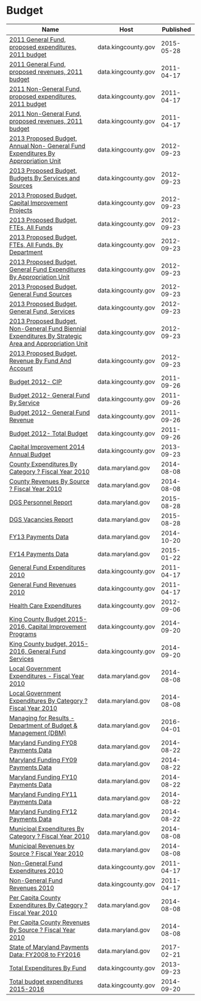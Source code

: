 # Budget

Name | Host | Published
---- | ---- | ---------
[2011 General Fund, proposed expenditures, 2011 budget](../datasets/imfe-xrs7.md) | data.kingcounty.gov | 2015-05-28
[2011 General Fund, proposed revenues, 2011 budget](../datasets/4zqn-s6g8.md) | data.kingcounty.gov | 2011-04-17
[2011 Non-General Fund, proposed expenditures, 2011 budget](../datasets/48ub-bstr.md) | data.kingcounty.gov | 2011-04-17
[2011 Non-General Fund, proposed revenues, 2011 budget](../datasets/8tb3-k6wn.md) | data.kingcounty.gov | 2011-04-17
[2013 Proposed Budget, Annual Non- General Fund Expenditures By Appropriation Unit](../datasets/r9p8-w23w.md) | data.kingcounty.gov | 2012-09-23
[2013 Proposed Budget, Budgets By Services and Sources](../datasets/irnq-vig3.md) | data.kingcounty.gov | 2012-09-23
[2013 Proposed Budget, Capital Improvement Projects](../datasets/a6z3-gz5d.md) | data.kingcounty.gov | 2012-09-23
[2013 Proposed Budget, FTEs, All Funds](../datasets/gzy7-fnfv.md) | data.kingcounty.gov | 2012-09-23
[2013 Proposed Budget, FTEs, All Funds, By Department](../datasets/vra5-hjw9.md) | data.kingcounty.gov | 2012-09-23
[2013 Proposed Budget, General Fund Expenditures By Appropriation Unit](../datasets/yj3s-xdaz.md) | data.kingcounty.gov | 2012-09-23
[2013 Proposed Budget, General Fund Sources](../datasets/rjqm-cvzd.md) | data.kingcounty.gov | 2012-09-23
[2013 Proposed Budget, General Fund, Services](../datasets/mn35-tzrg.md) | data.kingcounty.gov | 2012-09-23
[2013 Proposed Budget, Non-General Fund Biennial Expenditures By Strategic Area and Appropriation Unit](../datasets/g28p-2vu8.md) | data.kingcounty.gov | 2012-09-23
[2013 Proposed Budget, Revenue By Fund And Account](../datasets/k6vd-axwn.md) | data.kingcounty.gov | 2012-09-23
[Budget 2012- CIP](../datasets/cnt6-trc2.md) | data.kingcounty.gov | 2011-09-26
[Budget 2012- General Fund By Service](../datasets/qxh2-ivn7.md) | data.kingcounty.gov | 2011-09-26
[Budget 2012- General Fund Revenue](../datasets/4pc3-aaqp.md) | data.kingcounty.gov | 2011-09-26
[Budget 2012- Total Budget](../datasets/yq2n-26gi.md) | data.kingcounty.gov | 2011-09-26
[Capital Improvement 2014 Annual Budget](../datasets/tqfy-73p7.md) | data.kingcounty.gov | 2013-09-23
[County Expenditures By Category ? Fiscal Year 2010](../datasets/hh3e-irvk.md) | data.maryland.gov | 2014-08-08
[County Revenues By Source ? Fiscal Year 2010](../datasets/kdwv-2zym.md) | data.maryland.gov | 2014-08-08
[DGS Personnel Report](../datasets/pz8k-gpmz.md) | data.maryland.gov | 2015-08-28
[DGS Vacancies Report](../datasets/etc5-t8zj.md) | data.maryland.gov | 2015-08-28
[FY13 Payments Data](../datasets/v46w-kaxh.md) | data.maryland.gov | 2014-10-20
[FY14 Payments Data](../datasets/8xda-39tn.md) | data.maryland.gov | 2015-01-22
[General Fund Expenditures 2010](../datasets/3qjh-aynk.md) | data.kingcounty.gov | 2011-04-17
[General Fund Revenues 2010](../datasets/bqg4-c485.md) | data.kingcounty.gov | 2011-04-17
[Health Care Expenditures](../datasets/impj-6vgn.md) | data.kingcounty.gov | 2012-09-06
[King County Budget 2015-2016, Capital Improvement Programs](../datasets/fkjb-2cay.md) | data.kingcounty.gov | 2014-09-20
[King County budget, 2015-2016, General Fund Services](../datasets/jfgc-f4de.md) | data.kingcounty.gov | 2014-09-20
[Local Government Expenditures - Fiscal Year 2010](../datasets/sem9-aqf8.md) | data.maryland.gov | 2014-08-08
[Local Government Expenditures By Category ? Fiscal Year 2010](../datasets/aid4-m6ib.md) | data.maryland.gov | 2014-08-08
[Managing for Results - Department of Budget & Management (DBM)](../datasets/fw4a-f33r.md) | data.maryland.gov | 2016-04-01
[Maryland Funding FY08 Payments Data](../datasets/s5um-72q3.md) | data.maryland.gov | 2014-08-22
[Maryland Funding FY09 Payments Data](../datasets/6m3w-wpyf.md) | data.maryland.gov | 2014-08-22
[Maryland Funding FY10 Payments Data](../datasets/nzxu-igpz.md) | data.maryland.gov | 2014-08-22
[Maryland Funding FY11 Payments Data](../datasets/na74-jvan.md) | data.maryland.gov | 2014-08-22
[Maryland Funding FY12 Payments Data](../datasets/4we7-9k2i.md) | data.maryland.gov | 2014-08-22
[Municipal Expenditures By Category ? Fiscal Year 2010](../datasets/6ndv-zvyu.md) | data.maryland.gov | 2014-08-08
[Municipal Revenues by Source ? Fiscal Year 2010](../datasets/idsb-kajn.md) | data.maryland.gov | 2014-08-08
[Non-General Fund Expenditures 2010](../datasets/vv8b-tzy8.md) | data.kingcounty.gov | 2011-04-17
[Non-General Fund Revenues 2010](../datasets/upsg-niup.md) | data.kingcounty.gov | 2011-04-17
[Per Capita County Expenditures By Category ? Fiscal Year 2010](../datasets/a4ed-p662.md) | data.maryland.gov | 2014-08-08
[Per Capita County Revenues By Source ? Fiscal Year 2010](../datasets/bu35-imdp.md) | data.maryland.gov | 2014-08-08
[State of Maryland Payments Data: FY2008 to FY2016](../datasets/gja3-vy5r.md) | data.maryland.gov | 2017-02-21
[Total Expenditures By Fund](../datasets/36w9-7hpi.md) | data.kingcounty.gov | 2013-09-23
[Total budget expenditures 2015-2016](../datasets/dvxw-hmnt.md) | data.kingcounty.gov | 2014-09-20

